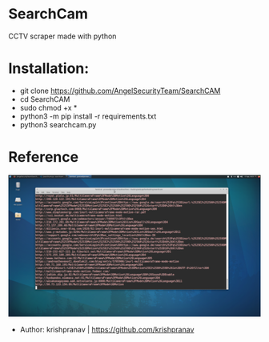 # SearchCam
CCTV scraper made with python

# Installation:
- git clone https://github.com/AngelSecurityTeam/SearchCAM
- cd SearchCAM
- sudo chmod +x *
- python3 -m pip install -r requirements.txt
- python3 searchcam.py

# Reference
<img src="https://github.com/code-developers/SearchCam/blob/master/cam-cap.png">

- Author: krishpranav | https://github.com/krishpranav